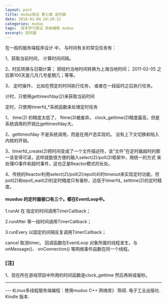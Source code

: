 ```yaml
---
layout: post
title: muduo笔记 第七章 定时器
date: 2018-01-04 20:20:12
categories: muduo
tags:  技术学习笔记 系统编程 muduo 
excerpt: 定时器
---
```



在一般的服务端程序设计 中， 与时间有关的常见任务有： 

1、获取当前时间， 计算时间间隔。 

2、时区转换与日期计算； 把纽约当地时间转换为上海当地时间； 2011-02-05 之后第100天是几月几号星期几；等等。 

3、 定时操作， 比如在预定的时间执行任务， 或者在一段延时之后执行任务。

计时，只使用gettimeofday(2)来获取当前时间

定时，只使用timerfd_*系统函数来处理定时任务

1、 time(2) 的精度太低了， ftime(3)被废弃。 clock_gettime(2)精度最高，但是系统调用的开销比gettimeofday大。

2、gettimeofday 不是系统调用，而是在用户态实现的。 没有上下文切换和陷入内核的开销。

3、timerfd_create(2)把时间变成了一个文件描述符，该“文件”在定时器超时的那一该变得可读，这样就能很方便的融入select(2)/poll(2)框架中，用统一的方式 来处理IO事件和超时事件，这也正是Reactor模式的长处。

4、传统的Reactor利用select(2)/poll(2)/epoll(4)的timeout来实现定时功能，但poll(2)和epoll_wait(2)的定时精度只有毫秒，远低于timerfd_ settime(2)的定时精度。

#### muoduo 的定时器接口有三个。都在EventLoop中。
1.runAt 在 指定的时间调用TimerCallback；

2.runAfter 等一段时间调用TimerCallback； 

3.runEvery 以固定的间隔反复调用TimerCallback； 

 cancel 取消timer。 回调函数在EventLoop 对象所属的线程发生，与onMessage()、 onConnection() 等网络事件函数在同一个线程。

### [注] 
1、现在所在游戏项目中所用的时间函数是clock_gettime 然后再转成毫秒。

---
 \--- 《Linux多线程服务端编程：使用muduo C++ 网络库》 陈硕. 电子工业出版社. Kindle 版本.